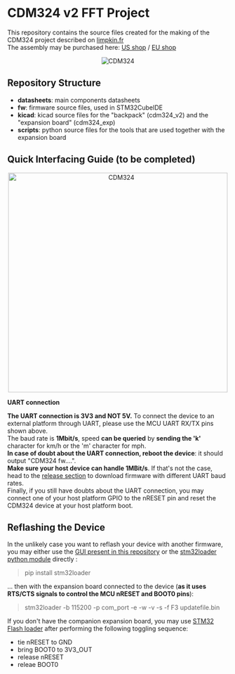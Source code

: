 # CDM324 v2 FFT Project
This repository contains the source files created for the making of the CDM324 project described on <a href="https://www.limpkin.fr/index.php?post/2022/03/31/CDM324-Doppler-Motion-Sensor-Backpack%2C-now-with-FFTs%21">limpkin.fr</a>  
The assembly may be purchased here: <a href="https://www.tindie.com/products/stephanelec/cdm324-doppler-speed-sensor/">US shop</a> / <a href="https://lectronz.com/products/cdm324-doppler-speed-sensor">EU shop</a>   
<p align="center">
  <img src="https://github.com/limpkin/cdm324_fft/blob/main/assets/cdm_and_exp.JPG?raw=true" alt="CDM324"/>
</p>

## Repository Structure
- <b>datasheets</b>: main components datasheets
- <b>fw</b>: firmware source files, used in STM32CubeIDE
- <b>kicad</b>: kicad source files for the "backpack" (cdm324_v2) and the "expansion board" (cdm324_exp)
- <b>scripts</b>: python source files for the tools that are used together with the expansion board

## Quick Interfacing Guide (to be completed)
<p align="center">
  <img src="https://www.limpkin.fr/public/cdm324_v2/exp_pinout.png" width="500" alt="CDM324"/>
</p>

<b>UART connection</b>  

**The UART connection is 3V3 and NOT 5V.**
To connect the device to an external platform through UART, please use the MCU UART RX/TX pins shown above.   
The baud rate is **1Mbit/s**, speed **can be queried** by **sending the 'k'** character for km/h or the 'm' character for mph.  
**In case of doubt about the UART connection, reboot the device**: it should output "CDM324 fw....".  
**Make sure your host device can handle 1MBit/s**. If that's not the case, head to the [release section](https://github.com/limpkin/cdm324_fft/releases) to download firmware with different UART baud rates.  
Finally, if you still have doubts about the UART connection, you may connect one of your host platform GPIO to the nRESET pin and reset the CDM324 device at your host platform boot.  

## Reflashing the Device

In the unlikely case you want to reflash your device with another firmware, you may either use the [GUI present in this repository](https://github.com/limpkin/cdm324_fft/tree/main/scripts) or the [stm32loader python module](https://pypi.org/project/stm32loader/) directly :  

> pip install stm32loader
> 
... then with the expansion board connected to the device (**as it uses RTS/CTS signals to control the MCU nRESET and BOOT0 pins**):  

> stm32loader -b 115200 -p  com_port -e -w -v -s -f F3 updatefile.bin

If you don't have the companion expansion board, you may use [STM32 Flash loader](https://www.st.com/en/development-tools/flasher-stm32.html) after performing the following toggling sequence:  
- tie nRESET to GND  
- bring BOOT0 to 3V3_OUT  
- release nRESET  
- releae BOOT0  
